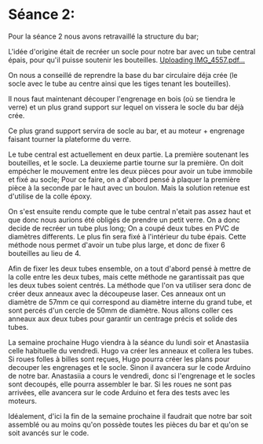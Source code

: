 Séance 2:
==

Pour la séance 2 nous avons retravaillé la structure du bar; 

L'idée d'origine était de recréer un socle pour notre bar avec un tube central épais, pour qu'il puisse soutenir les bouteilles.
[Uploading IMG_4557.pdf…]()

On nous a conseillé de reprendre la base du bar circulaire déja crée (le socle avec le tube au centre ainsi que les tiges tenant les bouteilles). 


Il nous faut maintenant découper l'engrenage en bois (où se tiendra le verre) et un plus grand support sur lequel on vissera le socle du bar déjà crée.

Ce plus grand support servira de socle au bar, et au moteur + engrenage faisant tourner la plateforme du verre.

Le tube central est actuellement en deux partie. La première soutenant les bouteilles, et le socle. La deuxieme partie tourne sur la première.
On doit empécher le mouvement entre les deux pièces pour avoir un tube immobile et fixé au socle; Pour ce faire, on a d'abord pensé à plaquer la première pièce à la seconde par le haut avec un boulon. Mais la solution retenue est d'utilise de la colle époxy.

On s'est ensuite rendu compte que le tube central n'etait pas assez haut et que donc nous aurions été obligés de prendre un petit verre.
On a donc decide de recréer un tube plus long; On a coupé deux tubes en PVC de diamètres differents. Le plus fin sera fixé à l'intérieur du tube épais. Cette méthode nous permet d'avoir un tube plus large, et donc de fixer 6 bouteilles au lieu de 4.

Afin de fixer les deux tubes ensemble, on a tout d'abord pensé à mettre de la colle entre les deux tubes, mais cette méthode ne garantissait pas que les deux tubes soient centrés.
La méthode que l'on va utiliser sera donc de créer deux anneaux avec la découpeuse laser. Ces anneaux ont un diamètre de 57mm ce qui correspond au diamètre interne du grand tube, et sont percés d'un cercle de 50mm de diamètre. Nous allons coller ces anneaux aux deux tubes pour garantir un centrage précis et solide des tubes.

La semaine prochaine Hugo viendra à la séance du lundi soir et Anastasiia celle habituelle du vendredi. Hugo va créer les anneaux et collera les tubes. 
Si roues folles à billes sont reçues, Hugo pourra créer les plans pour decouper les engrenages et le socle. Sinon il avancera sur le code Arduino de notre bar. Anastasiia a cours le vendredi, donc si l'engrenage et le socles sont decoupés, elle pourra assembler le bar. 
Si les roues ne sont pas arrivées, elle avancera sur le code Arduino et fera des tests avec les moteurs. 

Idéalement, d'ici la fin de la semaine prochaine il faudrait que notre bar soit assemblé ou au moins qu'on possède toutes les pièces du bar et qu'on se soit avancés sur le code.
